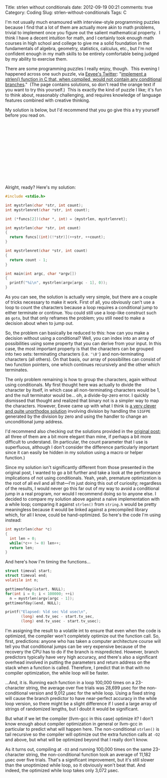 Title: strlen without conditionals
date: 2012-09-19 00:21
comments: true
Category: Coding
Slug: strlen-without-conditionals
Tags: C

I'm not usually much enamoured with interview-style programming puzzles because I find that a lot of them are actually more akin to math problems, trivial to implement once you figure out the salient mathematical property.  I think I have a decent intuition for math, and I certainly took enough math courses in high school and college to give me a solid foundation in the fundamentals of algebra, geometry, statistics, calculus, etc., but I'm not confident enough in my math skills to be entirely comfortable being judged by my ability to exercise them.

There are some programming puzzles I really enjoy, though.  This evening I happened across one such puzzle, via <a title="@eevee on Twitter" href="https://twitter.com/eevee" target="_blank">Eevee's Twitter</a>: "<a title="Reversing the Interview Process - Exodus Intelligence" href="http://blog.exodusintel.com/2012/09/18/reversing-the-interview-process/" target="_blank">implement a strlen() function in C that, when compiled, would not contain any conditional branches</a>."  (The page contains solutions, so don't read the orange text if you want to try this yourself.)  This is exactly the kind of puzzle I like; it's fun to think about, reasonably challenging, and requires knowledge of language features combined with creative thinking.

My solution is below, but I'd recommend that you go give this a try yourself before you read on.
<!-- PELICAN_END_SUMMARY -->

&nbsp;<br />
&nbsp;<br />
&nbsp;<br />
&nbsp;<br />
&nbsp;<br />
&nbsp;<br />
&nbsp;<br />
&nbsp;<br />
&nbsp;<br />
&nbsp;<br />
&nbsp;<br />

Alright, ready? Here's my solution:

``` c
#include <stdio.h>

int mystrlen(char *str, int count);
int mystrlenret(char *str, int count);

int (*funcs[2])(char *, int) = {mystrlen, mystrlenret};

int mystrlen(char *str, int count)
{
  return funcs[(int)(!*str)](++str, ++count);
}

int mystrlenret(char *str, int count)
{
  return count - 1;
}

int main(int argc, char *argv[])
{
  printf("%i\n", mystrlen(argv[argc - 1], 0));
}
```

As you can see, the solution is actually very simple, but there are a couple of tricks necessary to make it work.  First of all, you obviously can't use a loop to count the characters because a loop requires a conditional jump to either terminate or continue.  You could still use a loop-like construct such as <code>goto</code>, but that only reframes the problem; you still need to make a decision about when to jump out.

So, the problem can basically be reduced to this: how can you make a decision without using a conditional?  Well, you can index into an array of possibilities using some property that you can derive from your input.  In this case, the most important property is that the characters can be grouped into two sets: terminating characters (i.e. <code>'\0'</code>) and non-terminating characters (all others).  On that basis, our array of possibilites can consist of two function pointers, one which continues recursively and the other which terminates.

The only problem remaining is how to group the characters, again without using conditionals.  My first thought here was actually to divide the character by itself, in which case all non-terminating characters would be 1, and the null terminator would be... oh, a divide-by-zero error. I quickly dismissed that thought and realized that binary not is a simpler way to map the characters.  However, Eevee came up with what I think is <a href="https://gist.github.com/3746130" title="Eevee's solution on Github" target="_blank">a very clever and quite unorthodox solution</a> involving division by handling the <code>SIGFPE</code> generated by the division by zero and using the handler to change an unconditional jump address.

I'd recommend also checking out the solutions provided in the <a title="Reversing the Interview Process - Exodus Intelligence" href="http://blog.exodusintel.com/2012/09/18/reversing-the-interview-process/" target="_blank">original post</a>; all three of them are a bit more elegant than mine, if perhaps a bit more difficult to understand.  (In particular, the count parameter that I use is superfluous, although I don't consider the difference particularly important since it can easily be hidden in my solution using a macro or helper function.)

Since my solution isn't significantly different from those presented in the original post, I wanted to go a bit further and take a look at the performance implications of not using conditionals.  Yeah, yeah, premature optimization is the root of all evil and all that&mdash;I'm just doing this out of curiosity; regardless of the results, I would never go this far out of my way to avoid a conditional jump in a real program, nor would I recommend doing so to anyone else.    I decided to compare my solution above against a naïve implementation with a while loop; comparing it against <code>strlen()</code> from <code>string.h</code> would be pretty meaningless because it would be linked against a precompiled library which, for all I know, could be hand-optimized.  So here's the code I'm using instead:

``` c
int mystrlen(char *c)
{
  int len = 0;
  while(*c++ != 0) len++;
  return len;
}
```

And here's how I'm timing the functions...

``` c
struct timeval start;
struct timeval end;
volatile int n;

gettimeofday(&start, NULL);
for(int i = 0; i < 100000; ++i)
  n = mystrlen(argv[argc - 1]);
gettimeofday(&end, NULL);

printf("Elapsed: %ld sec %ld usec\n",
       (long) end.tv_sec - start.tv_sec,
       (long) end.tv_usec - start.tv_usec);
```

I'm assigning the result to a volatile int to ensure that even when the code is optimized, the compiler won't completely optimize out the function call.  So, first, predictions: anyone who has taken a computer architecture course will tell you that conditional jumps can be very expensive because of the recovery the CPU has to do if the branch is mispredicted.  However, branch predictors typically have very high accuracy, and there's also a significant overhead involved in putting the parameters and return address on the stack when a function is called.  Therefore, I predict that in that with no compiler optimization, the while loop will be faster.

...And, it is.  Running each function in a loop 100,000 times on a 23-character string, the average over five trials was 28,699 µsec for the non-conditional version and 9,012 µsec for the while loop.  Using a fixed string will cause the branch predictor to have near-perfect accuracy in the while loop version, so there might be a slight difference if I used a large array of strings of randomized lengths, but I doubt it would be significant.

But what if we let the compiler (llvm-gcc in this case) optimize it?  I don't know enough about compiler optimization in general or llvm-gcc in particular to predict what will happen here.  The non-conditional <code>strlen()</code> is tail recursive so the compiler will optimize out the extra function calls at <code>-O2</code> and above, but what will be optimized beyond that I really don't know.

As it turns out, compiling at <code>-O3</code> and running 100,000 times on the same 23-character string, the non-conditional function took an average of 11,182 µsec over five trials.  That's a significant improvement, but it's still slower than the unoptimized while loop, so it obviously won't beat that.  And indeed, the optimized while loop takes only 3,072 µsec.
